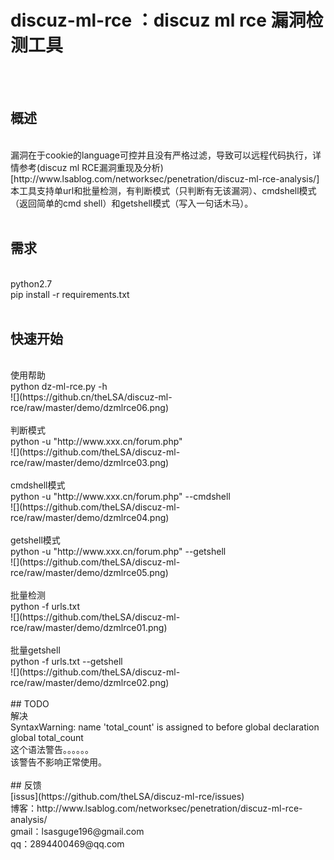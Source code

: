 # discuz-ml-rce ：discuz ml rce 漏洞检测工具
<br/><br/>

## 概述
<br/>
漏洞在于cookie的language可控并且没有严格过滤，导致可以远程代码执行，详情参考(discuz ml RCE漏洞重现及分析)[http://www.lsablog.com/networksec/penetration/discuz-ml-rce-analysis/]
<br/>
本工具支持单url和批量检测，有判断模式（只判断有无该漏洞）、cmdshell模式（返回简单的cmd shell）和getshell模式（写入一句话木马）。
<br/><br/>

## 需求
<br/>
python2.7<br/>
pip install -r requirements.txt 
<br/><br/>

## 快速开始
<br/>
使用帮助<br/>
python dz-ml-rce.py -h<br/>
![](https://github.cn/theLSA/discuz-ml-rce/raw/master/demo/dzmlrce06.png)
<br/><br/>
判断模式<br/>
python -u "http://www.xxx.cn/forum.php" <br/>
![](https://github.com/theLSA/discuz-ml-rce/raw/master/demo/dzmlrce03.png)
<br/><br/>
cmdshell模式<br/>
python -u "http://www.xxx.cn/forum.php" --cmdshell<br/>
![](https://github.com/theLSA/discuz-ml-rce/raw/master/demo/dzmlrce04.png)
<br/><br/>
getshell模式<br/>
python -u "http://www.xxx.cn/forum.php" --getshell<br/>
![](https://github.com/theLSA/discuz-ml-rce/raw/master/demo/dzmlrce05.png)
<br/><br/>
批量检测<br/>
python -f urls.txt<br/>
![](https://github.com/theLSA/discuz-ml-rce/raw/master/demo/dzmlrce01.png)
<br/><br/>
批量getshell<br/>
python -f urls.txt --getshell<br/>
![](https://github.com/theLSA/discuz-ml-rce/raw/master/demo/dzmlrce02.png)
<br/><br/>
## TODO
<br/>
解决<br/>
SyntaxWarning: name 'total_count' is assigned to before global declaration<br/>
  global total_count<br/>
这个语法警告。。。。。。<br/>
该警告不影响正常使用。
<br/><br/>
## 反馈
<br/>
[issus](https://github.com/theLSA/discuz-ml-rce/issues)<br/>
博客：http://www.lsablog.com/networksec/penetration/discuz-ml-rce-analysis/<br/>
gmail：lsasguge196@gmail.com<br/>
qq：2894400469@qq.com<br/>

